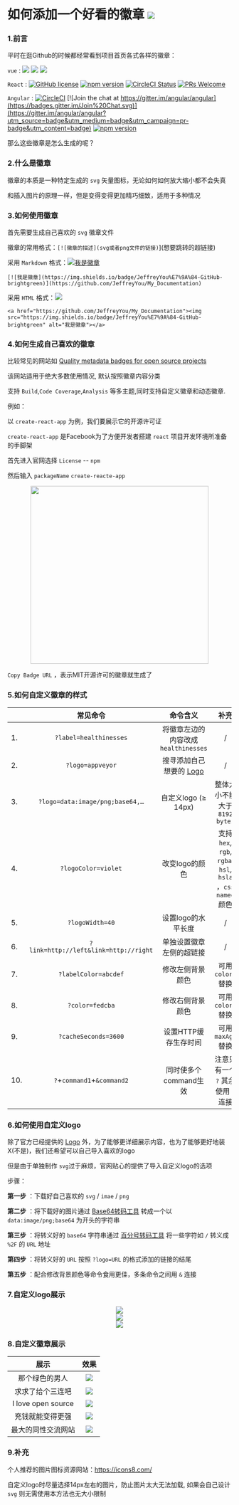 # 如何添加一个好看的徽章 ![](https://img.shields.io/badge/I%20love%20you%20-three%20thousand-red?logo=data%3Aimage%2Fpng%3Bbase64%2CiVBORw0KGgoAAAANSUhEUgAAAJAAAACQCAYAAADnRuK4AAAABmJLR0QA%2FwD%2FAP%2BgvaeTAAAJMUlEQVR4nO3df5CVVR3H8ff37goSq6WluWr1B440ohBJNMC9y2IzKgM5E4gQklbUYCSIDuVYjf3UzIZRCeiHY9GAI4TbRD%2BAUZTl3gWEkQETTNF%2BMAioRGmwoMvu%2FfbH3aUNF9jdc57nPM%2B939cMw7Bwvue7cz97nsu9zz0HjDHGGGOMMcYYY4wxxhhjjDHGGGOMMcYYY4wxxhhjjDHGpImEbuBk9JOczRnUIQxGGIgyEDgPeB%2FQn1Lvb7b%2FegvYjbKdDNtQtkmB%2FeG6fzfNUYswlCJDEYYCH6b0vby3%2FXcFmil9PweAF4FdwHO0UJDN%2FCdQ66eUqADpSAZQxY3AOOBKoKr3xdiB8FugQQr82VOLPWshyxCECcBEYJBDqVZgK7AKZak08TcvDXoQPEA6iSr2cwPCV4GRkfSkvAg8wFn8Wlbzjvf6naeq50yK3IxyOzAwiimAjSgLqeU3soK2CObotmAB0nqqaeMLwJ3AgJim3Q88SD8WyhM0%2ByysV9OfI9yKMAe4wGftU3gF4T4%2ByOJQQQoSIB3FMDIsAj4RYn6EvSi3SYEGH%2BU0y3iEBcBHfNTrMWE7yq1SYEP8U8dIR9CPauYBt8Q990k8ThWzpJHXejNYc9SiLGh%2FnhOaoiyimrnSyNtxTRrbg6ijGEiG5cCQuObspn0UmSgbeKYng3Q0IyjSANRG1FdvvUAVk6WRHXFMloljEh3NGDJsIXnhAbiQDI2a5YvdHaA5plHkKZIXHoDLaGOT5rgmjskiD5DmmEKRNcDZUc%2FloC%2FCI5rlm6f7h5rjbmAJ0C%2F6tnqtBlipdUyOeqJIL2GaYwrwKDGtdF4Id0me%2B7r6K81yB8K8uFtyUESYKnmWRzVBZAHSLNcirAT6RDVHhGZLgZ90%2FoLmmAM8EKgfFy1kGC%2FreTKK4pEESEcxiAybKb3lkEZFlGukibUAWsfVKKtJ00r6%2Fw4jDJc8f%2FFd2HuA9Gr6c5QtwGW%2Ba8fsDVr5OH1po41txPfiYFR2coThspUjPov6%2F4k6ygLSHx6A86lmGW2sIP3hARhEP%2Bb7Lup1BdIco4F1vusaj4RPSZ6n%2FZXzRAfRh3N4DuGjvmqaSOyihsG%2B3lT2dwk7l5kWnlS4lMN82VcxLyuQjqUvzfwV5SIf9UzkXqWGS3ysQn5WoGY%2Bb%2BFJlYs5xM0%2BCvkJkPIVL3VMfIQZfso40jquQMPcMmocCYMlz%2FMuJdxXoKKfpdAEcaNrAfcACdc61zBhqPtj53QJ05GcTxWvudYxwSgt1MpmXu9tAbcVqJp6LDxpJvQh51LALUBFrnAab8ITLncZ7hagTCSfezJxUrfH0C1AyqVO400SBAwQvN9xvAnvXJfBrgGqcRxvwjvLZbAFyAQNUKvjeBOe02PoGqDDjuNNeIdcBrsG6C3H8SY8p42rXAP0D8fxJjTl7y7D3QIkvOQ03iTBLpfBrivQC47jTWgZtw8bur4SXXAab5Ig7zLY7XYOEHIcwF6RTqt%2FUeA8gWJvCzitQFLa8HGVSw0T1GqX8ICfW1ofc65hwlCWuZZwD9DbrAXecK5j4naQf%2FOEaxHnAMlWjiH81LWOid3PZSctrkV8fS5sIXDUSy0Th2NU%2Bfmh9xIgKXAA4WEftUwMhF9JI6%2F6KOVvc4UM38feG0uDo%2B2PlRfeAiSN%2FBPlh77qmYgo83ytPuB7g6nS%2BRdbgKE%2B6xpvXqaVIbLJ3%2FNVr1vcSSOtlI4xCHqCjOmSkmGGz%2FBABHskSoEtCD%2FwXdc4e0jWs8530Wi2%2BYUMOZ4Eroqivumx56lieBSHsESy77FAkSKfA%2FZEUd%2F0yEGEiVGd4BPZxtmygX0UGUvpDFATRgsZJkmel6OaINKd12UDO8kwAdxfMjc9psD0KJ73dBb51v2ynnUIM6Oex7zLt6TA0qgnieXsB8nzCPh79dOchvALKXBvPFPFSLPciXR9lJLx5mEK3OJ6o1h3xXr6jDTxI0qnNJto%2FIwCM%2BIKD4Q6tTnLzPZTjm13M1%2BUedLE3LinDXL%2BlTSxCGEWMf6klDXhnhDhKU0dkGb5DMJS4D0h%2B0ixNoTbJM%2FCUA0Ev4RoliEIfwQuDt1LyhwCPisF%2FhSyieABAtARXEQ1f8BuA%2BkeYS%2BtjJeNbA%2FdSiLOAJVN7KWFeoTVoXtJgc1kGJaE8EBCVqAOCkKWryPcS0LCnTBLaPV%2FT4%2BLRAWog%2BYYBywBzgndS0K8A8ySQvI%2BuJDIAAFoPZfQRgMwOHQvge0BrpcCW0I30pXEXiakkVfox0hKK1GlWkMfhiY1PJDgFagzzXITwkIqZ1fYVoR7yPO9ON%2BW6I1UBAhARzGQDI9R%2Fv%2FV340wVfJsDN1IdyT2EnYi2cBL1DACYT6lm6XKUQNVfCwt4YEUrUCdaR3XofyS8tnY6ijCXZLnodCN9FQqAwSgdXyIIo8ibuddJcBOqpgijewI3UhvpOYSdiLJs4daxiB8l%2FR%2BkHEJRxie1vBAilegzrSOq1CWABeG7qWbDgLTpcDK0I24KosAAWg9H6CNxcC40L2ckvAMMFXybht8J0XZBAja30urYzbK%2FUCf0P2coIiwgGbmylaOhW7Gl7IKUAcdxTAyLAMGhO4FAOV1Mtwkefc9CZMmtU%2BiT0U28Cx9uRL4XehegDVUc3k5hgfKdAXq0OmS9mPgjNinF%2B4nzzeS%2FnaEi7IOUAetow5lOXBBTFMeRJkmTayJab5gKiJAcPy22RXAiEgnEp6lletlI7sjnSchyvI5UFdkE3upYQxE%2BnnxBpoZXSnhgQpagTq0Py%2F6Nsrd%2BPz%2Bhfnkub2cn%2B90peIC1EHrmIyyGDjTsVQLMEMKLHZuKoUqNkBw%2FC2Q3wP9e1miGeE6yfO0z77SpKIDBKBZsgir6Pn56UcQPl3J4YEKehJ9MtJEEzCWnh1%2F3UyG8ZUeHrAV6DgdTY4iqzn95ewwytj24FW8il%2BBOsh6Cgg3cOp7i9qAaRae%2F7EAdSJ5VgFfO%2Bk%2FUO4oh3t4fLJLWBc0SwPChBO%2B%2FLgUmBSkoQSzFagr1UwH9h3%2Fs7CXvnwpXEPJZQHqgjTyJsqcTl%2BaLWvtLDTTQ5qjUXM8FbqPJKsO3UCiKd9ByvZDjMYYY4wxxhhjjDHGGGOMMcYYY4wxxhhjjDHGGGOMMcYYYyrQfwEGQyJFQbtWewAAAABJRU5ErkJggg%3D%3D)

### 1.前言

平时在逛Github的时候都经常看到项目首页各式各样的徽章：

`vue` : ![](https://img.shields.io/circleci/project/github/vuejs/vue/dev.svg?sanitize=true) ![](https://img.shields.io/codecov/c/github/vuejs/vue/dev.svg?sanitize=true) ![](https://img.shields.io/npm/dm/vue.svg?sanitize=true")

`React` : [![GitHub license](https://img.shields.io/badge/license-MIT-blue.svg)](https://github.com/facebook/react/blob/master/LICENSE) [![npm version](https://img.shields.io/npm/v/react.svg?style=flat)](https://www.npmjs.com/package/react) [![CircleCI Status](https://circleci.com/gh/facebook/react.svg?style=shield&circle-token=:circle-token)](https://circleci.com/gh/facebook/react) [![PRs Welcome](https://img.shields.io/badge/PRs-welcome-brightgreen.svg)](https://reactjs.org/docs/how-to-contribute.html#your-first-pull-request)

`Angular` : [![CircleCI](https://circleci.com/gh/angular/angular/tree/master.svg?style=shield)](https://circleci.com/gh/angular/workflows/angular/tree/master) [![Join the chat at https://gitter.im/angular/angular](https://badges.gitter.im/Join%20Chat.svg)](https://gitter.im/angular/angular?utm_source=badge&utm_medium=badge&utm_campaign=pr-badge&utm_content=badge) [![npm version](https://badge.fury.io/js/%40angular%2Fcore.svg)](https://www.npmjs.com/@angular/core)

那么这些徽章是怎么生成的呢？

### 2.什么是徽章

徽章的本质是一种特定生成的 `svg` 矢量图标，无论如何如何放大缩小都不会失真

和插入图片的原理一样，但是变得变得更加精巧细致，适用于多种情况

### 3.如何使用徽章

首先需要生成自己喜欢的 `svg` 徽章文件

徽章的常用格式：`[![徽章的描述](svg或者png文件的链接)`](想要跳转的超链接)

采用 `Markdown` 格式：[![我是徽章](https://img.shields.io/badge/JeffreyYou%E7%9A%84-GitHub-brightgreen)](https://github.com/JeffreyYou/My_Documentation)

`[![我是徽章](https://img.shields.io/badge/JeffreyYou%E7%9A%84-GitHub-brightgreen)](https://github.com/JeffreyYou/My_Documentation)`

采用 `HTML` 格式：<a href="https://github.com/JeffreyYou/My_Documentation"><img src="https://img.shields.io/badge/JeffreyYou%E7%9A%84-GitHub-brightgreen"></a>

`<a href="https://github.com/JeffreyYou/My_Documentation"><img src="https://img.shields.io/badge/JeffreyYou%E7%9A%84-GitHub-brightgreen" alt="我是徽章"></a>`

### 4.如何生成自己喜欢的徽章

比较常见的网站如 [Quality metadata badges for open source projects](https://shields.io/)

该网站适用于绝大多数使用情况, 默认按照徽章内容分类

支持 `Build`,`Code Coverage`,`Analysis` 等多主题,同时支持自定义徽章和动态徽章.

例如：

以 `create-react-app` 为例，我们要展示它的开源许可证

`create-react-app`  是Facebook为了方便开发者搭建 `react` 项目开发环境所准备的手脚架

首先进入官网选择 `License`  -- `npm` 

然后输入 `packageName` `create-reacte-app`

<div align=center><img width="400"  src="https://github.com/JeffreyYou/My_Documentation/blob/master/images/Badges/20200921153812.png"/></div>

`Copy Badge URL` ，表示MIT开源许可的徽章就生成了

### 5.如何自定义徽章的样式

|      |               常见命令                |                      命令含义                       |                            补充                             |
| ---- | :-----------------------------------: | :-------------------------------------------------: | :---------------------------------------------------------: |
| 1.   |        `?label=healthinesses`         |         将徽章左边的内容改成`healthinesses`         |                              /                              |
| 2.   |           `?logo=appveyor`            | 搜寻添加自己想要的 [Logo](https://simpleicons.org/) |                              /                              |
| 3.   |    `?logo=data:image/png;base64,…`    |                 自定义logo (≥ 14px)                 |                整体大小不能大于 `8192 bytes`                |
| 4.   |          `?logoColor=violet`          |                   改变logo的颜色                    | 支持 `hex`, `rgb`, `rgba`,` hsl`, `hsla` ，`css named` 颜色 |
| 5.   |            `?logoWidth=40`            |                 设置logo的水平长度                  |                              /                              |
| 6.   | `?link=http://left&link=http://right` |              单独设置徽章左侧的超链接               |                              /                              |
| 7.   |         `?labelColor=abcdef`          |                  修改左侧背景颜色                   |                     可用 `colorA` 替换                      |
| 8.   |            `?color=fedcba`            |                  修改右侧背景颜色                   |                     可用 `colorB` 替换                      |
| 9.   |         `?cacheSeconds=3600`          |                设置HTTP缓存生存时间                 |                     可用 `maxAge` 替换                      |
| 10.  |      `?`+`command1`+`&command2`       |                同时使多个command生效                |             注意只有一个 `?` 其余使用 `&` 连接              |

### 6.如何使用自定义logo

除了官方已经提供的 [Logo](https://simpleicons.org/) 外，为了能够更详细展示内容，也为了能够更好地装X(不是)，我们还希望可以自己导入喜欢的logo

但是由于单独制作 `svg`过于麻烦，官网贴心的提供了导入自定义logo的选项 

步骤：

**第一步** ：下载好自己喜欢的 `svg` / `imae` / `png` 

**第二步** ：将下载好的图片通过 [Base64转码工具](https://b64.io/) 转成一个以 `data:image/png;base64` 为开头的字符串

**第三步** ：将转义好的 `base64` 字符串通过 [百分号转码工具](https://meyerweb.com/eric/tools/dencoder/) 将一些字符如 `/` 转义成 `%2F`  的 `URL` 地址

**第四步** ：将转义好的 `URL` 按照 `?logo=URL` 的格式添加的链接的结尾

**第五步** ：配合修改背景颜色等命令食用更佳，多条命令之间用 `&` 连接

### 7.自定义logo展示

<div align=center><img src="https://img.shields.io/badge/I%20love%20you%20-three%20thousand-yellow?colorA=green&logo=data%3Aimage%2Fpng%3Bbase64%2CiVBORw0KGgoAAAANSUhEUgAAABAAAAAQCAYAAAAf8%2F9hAAAABmJLR0QA%2FwD%2FAP%2BgvaeTAAAA3klEQVQ4jc3Qu0oDYRDF8R%2F6FIZYxmxhpWCjxsLLU0geQGzF9zGdAfsUFtqI6QRLL3gjjSBuoY2FhRP5WLJxt%2FMP05z5zpmZj%2F9EE33keMMR5tBAL7QcJ1gYm2YS8zCqjRaucY4zXIXWxkVozXR6HwcTttqNKnKI41TIY92qNPCenvCFjxoBn%2BH5DRhip0bANi5TYR0PCh9TwjwesVZs7OMO2RRzhnvslT3oYoTOhN5G9Lp%2FrdjBMzYTbQsvfk6tRIYbrGIFt1isah6zjKeopbJHs1MCRnjFKQZ1p1fmG6VALCFwDyJuAAAAAElFTkSuQmCC"></img></div>

<div align=center><img src="https://img.shields.io/badge/I%20love%20you%20-three%20thousand-red?logo=data%3Aimage%2Fpng%3Bbase64%2CiVBORw0KGgoAAAANSUhEUgAAAJAAAACQCAYAAADnRuK4AAAABmJLR0QA%2FwD%2FAP%2BgvaeTAAAJMUlEQVR4nO3df5CVVR3H8ff37goSq6WluWr1B440ohBJNMC9y2IzKgM5E4gQklbUYCSIDuVYjf3UzIZRCeiHY9GAI4TbRD%2BAUZTl3gWEkQETTNF%2BMAioRGmwoMvu%2FfbH3aUNF9jdc57nPM%2B939cMw7Bwvue7cz97nsu9zz0HjDHGGGOMMcYYY4wxxhhjjDHGGGOMMcYYY4wxxhhjjDHGpImEbuBk9JOczRnUIQxGGIgyEDgPeB%2FQn1Lvb7b%2FegvYjbKdDNtQtkmB%2FeG6fzfNUYswlCJDEYYCH6b0vby3%2FXcFmil9PweAF4FdwHO0UJDN%2FCdQ66eUqADpSAZQxY3AOOBKoKr3xdiB8FugQQr82VOLPWshyxCECcBEYJBDqVZgK7AKZak08TcvDXoQPEA6iSr2cwPCV4GRkfSkvAg8wFn8Wlbzjvf6naeq50yK3IxyOzAwiimAjSgLqeU3soK2CObotmAB0nqqaeMLwJ3AgJim3Q88SD8WyhM0%2ByysV9OfI9yKMAe4wGftU3gF4T4%2ByOJQQQoSIB3FMDIsAj4RYn6EvSi3SYEGH%2BU0y3iEBcBHfNTrMWE7yq1SYEP8U8dIR9CPauYBt8Q990k8ThWzpJHXejNYc9SiLGh%2FnhOaoiyimrnSyNtxTRrbg6ijGEiG5cCQuObspn0UmSgbeKYng3Q0IyjSANRG1FdvvUAVk6WRHXFMloljEh3NGDJsIXnhAbiQDI2a5YvdHaA5plHkKZIXHoDLaGOT5rgmjskiD5DmmEKRNcDZUc%2FloC%2FCI5rlm6f7h5rjbmAJ0C%2F6tnqtBlipdUyOeqJIL2GaYwrwKDGtdF4Id0me%2B7r6K81yB8K8uFtyUESYKnmWRzVBZAHSLNcirAT6RDVHhGZLgZ90%2FoLmmAM8EKgfFy1kGC%2FreTKK4pEESEcxiAybKb3lkEZFlGukibUAWsfVKKtJ00r6%2Fw4jDJc8f%2FFd2HuA9Gr6c5QtwGW%2Ba8fsDVr5OH1po41txPfiYFR2coThspUjPov6%2F4k6ygLSHx6A86lmGW2sIP3hARhEP%2Bb7Lup1BdIco4F1vusaj4RPSZ6n%2FZXzRAfRh3N4DuGjvmqaSOyihsG%2B3lT2dwk7l5kWnlS4lMN82VcxLyuQjqUvzfwV5SIf9UzkXqWGS3ysQn5WoGY%2Bb%2BFJlYs5xM0%2BCvkJkPIVL3VMfIQZfso40jquQMPcMmocCYMlz%2FMuJdxXoKKfpdAEcaNrAfcACdc61zBhqPtj53QJ05GcTxWvudYxwSgt1MpmXu9tAbcVqJp6LDxpJvQh51LALUBFrnAab8ITLncZ7hagTCSfezJxUrfH0C1AyqVO400SBAwQvN9xvAnvXJfBrgGqcRxvwjvLZbAFyAQNUKvjeBOe02PoGqDDjuNNeIdcBrsG6C3H8SY8p42rXAP0D8fxJjTl7y7D3QIkvOQ03iTBLpfBrivQC47jTWgZtw8bur4SXXAab5Ig7zLY7XYOEHIcwF6RTqt%2FUeA8gWJvCzitQFLa8HGVSw0T1GqX8ICfW1ofc65hwlCWuZZwD9DbrAXecK5j4naQf%2FOEaxHnAMlWjiH81LWOid3PZSctrkV8fS5sIXDUSy0Th2NU%2Bfmh9xIgKXAA4WEftUwMhF9JI6%2F6KOVvc4UM38feG0uDo%2B2PlRfeAiSN%2FBPlh77qmYgo83ytPuB7g6nS%2BRdbgKE%2B6xpvXqaVIbLJ3%2FNVr1vcSSOtlI4xCHqCjOmSkmGGz%2FBABHskSoEtCD%2FwXdc4e0jWs8530Wi2%2BYUMOZ4Eroqivumx56lieBSHsESy77FAkSKfA%2FZEUd%2F0yEGEiVGd4BPZxtmygX0UGUvpDFATRgsZJkmel6OaINKd12UDO8kwAdxfMjc9psD0KJ73dBb51v2ynnUIM6Oex7zLt6TA0qgnieXsB8nzCPh79dOchvALKXBvPFPFSLPciXR9lJLx5mEK3OJ6o1h3xXr6jDTxI0qnNJto%2FIwCM%2BIKD4Q6tTnLzPZTjm13M1%2BUedLE3LinDXL%2BlTSxCGEWMf6klDXhnhDhKU0dkGb5DMJS4D0h%2B0ixNoTbJM%2FCUA0Ev4RoliEIfwQuDt1LyhwCPisF%2FhSyieABAtARXEQ1f8BuA%2BkeYS%2BtjJeNbA%2FdSiLOAJVN7KWFeoTVoXtJgc1kGJaE8EBCVqAOCkKWryPcS0LCnTBLaPV%2FT4%2BLRAWog%2BYYBywBzgndS0K8A8ySQvI%2BuJDIAAFoPZfQRgMwOHQvge0BrpcCW0I30pXEXiakkVfox0hKK1GlWkMfhiY1PJDgFagzzXITwkIqZ1fYVoR7yPO9ON%2BW6I1UBAhARzGQDI9R%2Fv%2FV340wVfJsDN1IdyT2EnYi2cBL1DACYT6lm6XKUQNVfCwt4YEUrUCdaR3XofyS8tnY6ijCXZLnodCN9FQqAwSgdXyIIo8ibuddJcBOqpgijewI3UhvpOYSdiLJs4daxiB8l%2FR%2BkHEJRxie1vBAilegzrSOq1CWABeG7qWbDgLTpcDK0I24KosAAWg9H6CNxcC40L2ckvAMMFXybht8J0XZBAja30urYzbK%2FUCf0P2coIiwgGbmylaOhW7Gl7IKUAcdxTAyLAMGhO4FAOV1Mtwkefc9CZMmtU%2BiT0U28Cx9uRL4XehegDVUc3k5hgfKdAXq0OmS9mPgjNinF%2B4nzzeS%2FnaEi7IOUAetow5lOXBBTFMeRJkmTayJab5gKiJAcPy22RXAiEgnEp6lletlI7sjnSchyvI5UFdkE3upYQxE%2BnnxBpoZXSnhgQpagTq0Py%2F6Nsrd%2BPz%2Bhfnkub2cn%2B90peIC1EHrmIyyGDjTsVQLMEMKLHZuKoUqNkBw%2FC2Q3wP9e1miGeE6yfO0z77SpKIDBKBZsgir6Pn56UcQPl3J4YEKehJ9MtJEEzCWnh1%2F3UyG8ZUeHrAV6DgdTY4iqzn95ewwytj24FW8il%2BBOsh6Cgg3cOp7i9qAaRae%2F7EAdSJ5VgFfO%2Bk%2FUO4oh3t4fLJLWBc0SwPChBO%2B%2FLgUmBSkoQSzFagr1UwH9h3%2Fs7CXvnwpXEPJZQHqgjTyJsqcTl%2BaLWvtLDTTQ5qjUXM8FbqPJKsO3UCiKd9ByvZDjMYYY4wxxhhjjDHGGGOMMcYYY4wxxhhjjDHGGGOMMcYYYyrQfwEGQyJFQbtWewAAAABJRU5ErkJggg%3D%3D"></img></div>

<div align=center><img src="https://img.shields.io/badge/I%20love%20you%20-three%20thousand-red?colorB=orange&colorA=43AD8D&logo=data%3Aimage%2Fpng%3Bbase64%2CiVBORw0KGgoAAAANSUhEUgAAABAAAAAQCAYAAAAf8%2F9hAAAABmJLR0QA%2FwD%2FAP%2BgvaeTAAABkUlEQVQ4ja2Sv0tbURTHv%2Fe%2Be5%2F68kIgi2gWETu5CHXrGAiNEezaQRBdBdHB%2Fgc6Cf4DIdBFKHQITdI8p0IlIJTi0i4BURDX5JH7ou%2B9%2B8MlYkxJiMXPdDjf8zmHCxd4TUyxmDSl0uTQvFSaNMVisr9HACCu1d4R1z2gtr0MrSMt5W8IccxWVr4BgPS8D3CcHcr5EozhOorOtRCf7ELhFzGelzCue0EcZ%2BHZNSm70vd3oZTF0ukjwthUf66D4A9tNpdZbFlbfEAGAMKYw5LJw149NZjTRGIxzmQ2GGFsbtibiW2nh2W9%2FA1FGIajhkYSxxFFHNeMlPcvlrVWpNs9o3x19afudE5e6qtO5ztbW6tSALCur%2FeUEGfjyiaKLpUQ%2B0DvHwDAfaUyz1OpL9R1346Uw%2FBGtVrrPJ%2F%2F8WwBAASnp7MTnH%2B2UqksCPlH1kHwV%2Fn%2Bpl0onD%2F2aP9AIpe7tYD3st0%2BNEpFT6Y2qt3%2Beuf72X55JLJa%2FagbjaZuNK6ien17LGkQUS5PB%2FX6zH%2FJ4%2FIAd1%2BkpmPB%2FIUAAAAASUVORK5CYII%3D"></img></div>

### 8.自定义徽章展示

<table align=center>
<thead>
<tr><th style='text-align:center;' >展示</th><th style='text-align:center;' >效果</th></tr></thead>
<tbody><tr><td style='text-align:center;' >那个绿色的男人</td><td style='text-align:center;' ><a href='https://github.com/JeffreyYou/My_Documentation'><img src="https://img.shields.io/badge/G%E8%83%96%E8%BF%98%E6%88%91-%E8%A1%80%E6%B1%97%E9%92%B1%EF%BC%81-yellow?colorA=4a9718&amp;logo=steam" referrerpolicy="no-referrer"></a></td></tr><tr><td style='text-align:center;' >求求了给个三连吧</td><td style='text-align:center;' ><a href='https://github.com/JeffreyYou/My_Documentation'><img src="https://img.shields.io/badge/下次-一定-orgreen?logoColor=white&amp;logo=Bilibili" referrerpolicy="no-referrer"></a></td></tr><tr><td style='text-align:center;' >I love open source</td><td style='text-align:center;' ><img src="https://img.shields.io/badge/I%20love-Open%20Soucre-43AD8D?logo=data%3Aimage%2Fpng%3Bbase64%2CiVBORw0KGgoAAAANSUhEUgAAAJAAAACQCAYAAADnRuK4AAAABmJLR0QA%2FwD%2FAP%2BgvaeTAAAJMUlEQVR4nO3df5CVVR3H8ff37goSq6WluWr1B440ohBJNMC9y2IzKgM5E4gQklbUYCSIDuVYjf3UzIZRCeiHY9GAI4TbRD%2BAUZTl3gWEkQETTNF%2BMAioRGmwoMvu%2FfbH3aUNF9jdc57nPM%2B939cMw7Bwvue7cz97nsu9zz0HjDHGGGOMMcYYY4wxxhhjjDHGGGOMMcYYY4wxxhhjjDHGpImEbuBk9JOczRnUIQxGGIgyEDgPeB%2FQn1Lvb7b%2FegvYjbKdDNtQtkmB%2FeG6fzfNUYswlCJDEYYCH6b0vby3%2FXcFmil9PweAF4FdwHO0UJDN%2FCdQ66eUqADpSAZQxY3AOOBKoKr3xdiB8FugQQr82VOLPWshyxCECcBEYJBDqVZgK7AKZak08TcvDXoQPEA6iSr2cwPCV4GRkfSkvAg8wFn8Wlbzjvf6naeq50yK3IxyOzAwiimAjSgLqeU3soK2CObotmAB0nqqaeMLwJ3AgJim3Q88SD8WyhM0%2ByysV9OfI9yKMAe4wGftU3gF4T4%2ByOJQQQoSIB3FMDIsAj4RYn6EvSi3SYEGH%2BU0y3iEBcBHfNTrMWE7yq1SYEP8U8dIR9CPauYBt8Q990k8ThWzpJHXejNYc9SiLGh%2FnhOaoiyimrnSyNtxTRrbg6ijGEiG5cCQuObspn0UmSgbeKYng3Q0IyjSANRG1FdvvUAVk6WRHXFMloljEh3NGDJsIXnhAbiQDI2a5YvdHaA5plHkKZIXHoDLaGOT5rgmjskiD5DmmEKRNcDZUc%2FloC%2FCI5rlm6f7h5rjbmAJ0C%2F6tnqtBlipdUyOeqJIL2GaYwrwKDGtdF4Id0me%2B7r6K81yB8K8uFtyUESYKnmWRzVBZAHSLNcirAT6RDVHhGZLgZ90%2FoLmmAM8EKgfFy1kGC%2FreTKK4pEESEcxiAybKb3lkEZFlGukibUAWsfVKKtJ00r6%2Fw4jDJc8f%2FFd2HuA9Gr6c5QtwGW%2Ba8fsDVr5OH1po41txPfiYFR2coThspUjPov6%2F4k6ygLSHx6A86lmGW2sIP3hARhEP%2Bb7Lup1BdIco4F1vusaj4RPSZ6n%2FZXzRAfRh3N4DuGjvmqaSOyihsG%2B3lT2dwk7l5kWnlS4lMN82VcxLyuQjqUvzfwV5SIf9UzkXqWGS3ysQn5WoGY%2Bb%2BFJlYs5xM0%2BCvkJkPIVL3VMfIQZfso40jquQMPcMmocCYMlz%2FMuJdxXoKKfpdAEcaNrAfcACdc61zBhqPtj53QJ05GcTxWvudYxwSgt1MpmXu9tAbcVqJp6LDxpJvQh51LALUBFrnAab8ITLncZ7hagTCSfezJxUrfH0C1AyqVO400SBAwQvN9xvAnvXJfBrgGqcRxvwjvLZbAFyAQNUKvjeBOe02PoGqDDjuNNeIdcBrsG6C3H8SY8p42rXAP0D8fxJjTl7y7D3QIkvOQ03iTBLpfBrivQC47jTWgZtw8bur4SXXAab5Ig7zLY7XYOEHIcwF6RTqt%2FUeA8gWJvCzitQFLa8HGVSw0T1GqX8ICfW1ofc65hwlCWuZZwD9DbrAXecK5j4naQf%2FOEaxHnAMlWjiH81LWOid3PZSctrkV8fS5sIXDUSy0Th2NU%2Bfmh9xIgKXAA4WEftUwMhF9JI6%2F6KOVvc4UM38feG0uDo%2B2PlRfeAiSN%2FBPlh77qmYgo83ytPuB7g6nS%2BRdbgKE%2B6xpvXqaVIbLJ3%2FNVr1vcSSOtlI4xCHqCjOmSkmGGz%2FBABHskSoEtCD%2FwXdc4e0jWs8530Wi2%2BYUMOZ4Eroqivumx56lieBSHsESy77FAkSKfA%2FZEUd%2F0yEGEiVGd4BPZxtmygX0UGUvpDFATRgsZJkmel6OaINKd12UDO8kwAdxfMjc9psD0KJ73dBb51v2ynnUIM6Oex7zLt6TA0qgnieXsB8nzCPh79dOchvALKXBvPFPFSLPciXR9lJLx5mEK3OJ6o1h3xXr6jDTxI0qnNJto%2FIwCM%2BIKD4Q6tTnLzPZTjm13M1%2BUedLE3LinDXL%2BlTSxCGEWMf6klDXhnhDhKU0dkGb5DMJS4D0h%2B0ixNoTbJM%2FCUA0Ev4RoliEIfwQuDt1LyhwCPisF%2FhSyieABAtARXEQ1f8BuA%2BkeYS%2BtjJeNbA%2FdSiLOAJVN7KWFeoTVoXtJgc1kGJaE8EBCVqAOCkKWryPcS0LCnTBLaPV%2FT4%2BLRAWog%2BYYBywBzgndS0K8A8ySQvI%2BuJDIAAFoPZfQRgMwOHQvge0BrpcCW0I30pXEXiakkVfox0hKK1GlWkMfhiY1PJDgFagzzXITwkIqZ1fYVoR7yPO9ON%2BW6I1UBAhARzGQDI9R%2Fv%2FV340wVfJsDN1IdyT2EnYi2cBL1DACYT6lm6XKUQNVfCwt4YEUrUCdaR3XofyS8tnY6ijCXZLnodCN9FQqAwSgdXyIIo8ibuddJcBOqpgijewI3UhvpOYSdiLJs4daxiB8l%2FR%2BkHEJRxie1vBAilegzrSOq1CWABeG7qWbDgLTpcDK0I24KosAAWg9H6CNxcC40L2ckvAMMFXybht8J0XZBAja30urYzbK%2FUCf0P2coIiwgGbmylaOhW7Gl7IKUAcdxTAyLAMGhO4FAOV1Mtwkefc9CZMmtU%2BiT0U28Cx9uRL4XehegDVUc3k5hgfKdAXq0OmS9mPgjNinF%2B4nzzeS%2FnaEi7IOUAetow5lOXBBTFMeRJkmTayJab5gKiJAcPy22RXAiEgnEp6lletlI7sjnSchyvI5UFdkE3upYQxE%2BnnxBpoZXSnhgQpagTq0Py%2F6Nsrd%2BPz%2Bhfnkub2cn%2B90peIC1EHrmIyyGDjTsVQLMEMKLHZuKoUqNkBw%2FC2Q3wP9e1miGeE6yfO0z77SpKIDBKBZsgir6Pn56UcQPl3J4YEKehJ9MtJEEzCWnh1%2F3UyG8ZUeHrAV6DgdTY4iqzn95ewwytj24FW8il%2BBOsh6Cgg3cOp7i9qAaRae%2F7EAdSJ5VgFfO%2Bk%2FUO4oh3t4fLJLWBc0SwPChBO%2B%2FLgUmBSkoQSzFagr1UwH9h3%2Fs7CXvnwpXEPJZQHqgjTyJsqcTl%2BaLWvtLDTTQ5qjUXM8FbqPJKsO3UCiKd9ByvZDjMYYY4wxxhhjjDHGGGOMMcYYY4wxxhhjjDHGGGOMMcYYYyrQfwEGQyJFQbtWewAAAABJRU5ErkJggg%3D%3D" referrerpolicy="no-referrer"></td></tr><tr><td style='text-align:center;' >充钱就能变得更强</td><td style='text-align:center;' ><a href='https://github.com/JeffreyYou/My_Documentation'><img src="https://img.shields.io/badge/你在想-Peach!-red?colorA=43AD8D&amp;logo=Tencent-QQ" referrerpolicy="no-referrer"></a></td></tr><tr><td style='text-align:center;' >最大的同性交流网站</td><td style='text-align:center;' ><a href='https://github.com/JeffreyYou/My_Documentation'><img src="https://img.shields.io/badge/%E6%B2%A1%E9%94%99-%E5%B0%B1%E6%98%AF%E6%88%91-lightgrey?logo=Github" referrerpolicy="no-referrer"></a></td></tr></tbody></table>


### 9.补充

个人推荐的图片图标资源网站：https://icons8.com/

自定义logo时尽量选择14px左右的图片，防止图片太大无法加载, 如果会自己设计 `svg` 则无需使用本方法也无大小限制










